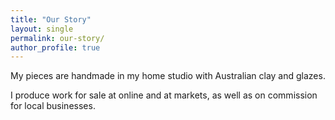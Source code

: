 ```yaml
---
title: "Our Story"
layout: single
permalink: our-story/
author_profile: true
---
```


My pieces are handmade in my home studio with Australian clay and glazes.

I produce work for sale at online and at markets, as well as on commission for local businesses.
